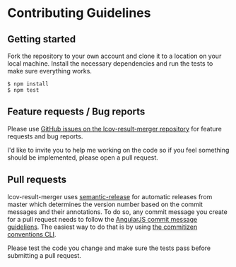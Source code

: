# Contributing Guidelines

## Getting started

Fork the repository to your own account and clone it to a location on your local machine.
Install the necessary dependencies and run the tests to make sure everything works.

```
$ npm install
$ npm test
```

## Feature requests / Bug reports
Please use [GitHub issues on the lcov-result-merger repository](https://github.com/mweibel/lcov-result-merger/issues)
for feature requests and bug reports.

I'd like to invite you to help me working on the code so if you feel something should be implemented, please open a pull request.

## Pull requests
lcov-result-merger uses [semantic-release](https://github.com/semantic-release/semantic-release) for automatic releases from master
which determines the version number based on the commit messages and their annotations. To do so, any commit message you
create for a pull request needs to follow the [AngularJS commit message guideliens](https://docs.google.com/document/d/1QrDFcIiPjSLDn3EL15IJygNPiHORgU1_OOAqWjiDU5Y/edit).
The easiest way to do that is by using [the commitizen conventions CLI](http://commitizen.github.io/cz-cli/).

Please test the code you change and make sure the tests pass before submitting a pull request.
